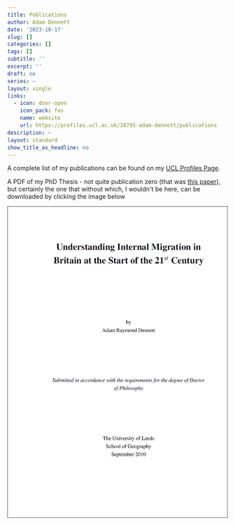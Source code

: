 ```yaml
---
title: Publications
author: Adam Dennett
date: '2023-10-17'
slug: []
categories: []
tags: []
subtitle: ''
excerpt: ''
draft: no
series: ~
layout: single
links:
  - icon: door-open
    icon_pack: fas
    name: website
    url: https://profiles.ucl.ac.uk/28795-adam-dennett/publications
description: ~
layout: standard
show_title_as_headline: no
---
```


A complete list of my publications can be found on my [UCL Profiles Page](https://profiles.ucl.ac.uk/28795-adam-dennett/publications).

A PDF of my PhD Thesis - not quite publication zero (that was [this paper](https://onlinelibrary.wiley.com/doi/abs/10.1002/psp.554)), but certainly the one that without which, I wouldn't be here, can be downloaded by clicking the image below

[![](featured.png)](https://www.homepages.ucl.ac.uk/~ucfnard/AdamDennettPhDThesis.pdf)
